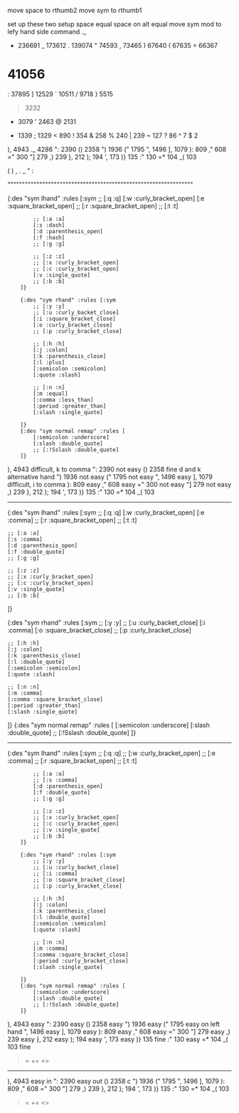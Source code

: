 move space to rthumb2
move sym to rthumb1

set up these two
setup space equal space on alt equal
move sym mod to lefy hand side command
._

 

- 236691
_ 173612
. 139074
" 74593
, 73465
) 67640
( 67635
= 66367
# 41056
: 37895
] 12529
` 10511
/ 9718
} 5515
> 3232
* 3079
' 2463
@ 2131
+ 1339
; 1329
< 890
! 354
& 258
% 240
| 239
~ 127
? 86
^ 7
$ 2


), 4943
._ 4286
": 2390
() 2358
") 1936
(" 1795
", 1496
], 1079
): 809
," 608
=" 300
"] 279
,) 239
}, 212
); 194
', 173
)} 135
:" 130
=* 104
_( 103


( ) , . _ " :


""""""""""""""""""""""""""""""""""""""""""""""""""""""""""""""""

{:des "sym lhand" :rules [:sym
            ;; [:q :q]
            [:w :curly_bracket_open]
            [:e :square_bracket_open]
            ;; [:r :square_bracket_open]
            ;; [:t :t]

            ;; [:a :a]
            [:s :dash]
            [:d :parenthesis_open]
            [:f :hash]
            ;; [:g :g]

            ;; [:z :z]
            ;; [:x :curly_bracket_open]
            ;; [:c :curly_bracket_open]
            [:v :single_quote]
            ;; [:b :b]
        ]}
        
        {:des "sym rhand" :rules [:sym
            ;; [:y :y]
            ;; [:u :curly_backet_close]
            [:i :square_bracket_close]
            [:o :curly_bracket_close]
            ;; [:p :curly_bracket_close]
            
            ;; [:h :h]
            [:j :colon]
            [:k :parenthesis_close]
            [:l :plus]
            [:semicolon :semicolon]
            [:quote :slash]
            
            ;; [:n :n]
            [:m :equal]
            [:comma :less_than]
            [:period :greater_than]
            [:slash :single_quote]

        ]}
        {:des "sym normal remap" :rules [
            [:semicolon :underscore]
            [:slash :double_quote]
            ;; [:!Sslash :double_quote]
        ]}

), 4943 difficult, k to comma
": 2390 not easy
() 2358 fine d and k alternative hand
") 1936 not easy
(" 1795 not easy
", 1496 easy
], 1079 difficult, i to comma
): 809 easy
," 608 easy
=" 300 not easy
"] 279 not easy
,) 239
}, 212
); 194
', 173
)} 135
:" 130
=* 104
_( 103


--------------------------------------------------------------------

{:des "sym lhand" :rules [:sym
    ;; [:q :q]
    [:w :curly_bracket_open]
    [:e :comma]
    ;; [:r :square_bracket_open]
    ;; [:t :t]

    ;; [:a :a]
    [:s :comma]
    [:d :parenthesis_open]
    [:f :double_quote]
    ;; [:g :g]

    ;; [:z :z]
    ;; [:x :curly_bracket_open]
    ;; [:c :curly_bracket_open]
    [:v :single_quote]
    ;; [:b :b]
]}

{:des "sym rhand" :rules [:sym
    ;; [:y :y]
    ;; [:u :curly_backet_close]
    [:i :comma]
    [:o :square_bracket_close]
    ;; [:p :curly_bracket_close]
    
    ;; [:h :h]
    [:j :colon]
    [:k :parenthesis_close]
    [:l :double_quote]
    [:semicolon :semicolon]
    [:quote :slash]
    
    ;; [:n :n]
    [:m :comma]
    [:comma :square_bracket_close]
    [:period :greater_than]
    [:slash :single_quote]

]}
{:des "sym normal remap" :rules [
    [:semicolon :underscore]
    [:slash :double_quote]
    ;; [:!Sslash :double_quote]
]}

--------------------------------------------------------------------

{:des "sym lhand" :rules [:sym
            ;; [:q :q]
            ;; [:w :curly_bracket_open]
            ;; [:e :comma]
            ;; [:r :square_bracket_open]
            ;; [:t :t]

            ;; [:a :a]
            ;; [:s :comma]
            [:d :parenthesis_open]
            [:f :double_quote]
            ;; [:g :g]

            ;; [:z :z]
            ;; [:x :curly_bracket_open]
            ;; [:c :curly_bracket_open]
            ;; [:v :single_quote]
            ;; [:b :b]
        ]}
        
        {:des "sym rhand" :rules [:sym
            ;; [:y :y]
            ;; [:u :curly_backet_close]
            ;; [:i :comma]
            ;; [:o :square_bracket_close]
            ;; [:p :curly_bracket_close]
            
            ;; [:h :h]
            [:j :colon]
            [:k :parenthesis_close]
            [:l :double_quote]
            [:semicolon :semicolon]
            [:quote :slash]
            
            ;; [:n :n]
            [:m :comma]
            [:comma :square_bracket_close]
            [:period :curly_bracket_close]
            [:slash :single_quote]

        ]}
        {:des "sym normal remap" :rules [
            [:semicolon :underscore]
            [:slash :double_quote]
            ;; [:!Sslash :double_quote]
        ]}

), 4943 easy
": 2390 easy
() 2358 easy
") 1936 easy
(" 1795 easy on left hand
", 1496 easy
], 1079 easy
): 809 easy
," 608 easy
=" 300 
"] 279 easy
,) 239 easy
}, 212 easy
); 194 easy
', 173 easy
)} 135 fine
:" 130 easy
=* 104 
_( 103 fine

>= 
+=
<=

--------------------------------------------------------------------

), 4943 easy in
": 2390 easy out
() 2358 c
") 1936 
(" 1795
", 1496
], 1079
): 809
," 608
=" 300
"] 279
,) 239
}, 212
); 194
', 173
)} 135
:" 130
=* 104
_( 103

>= 
+=
<=